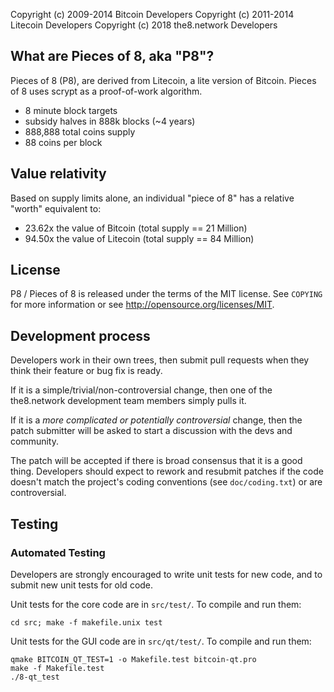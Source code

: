 Copyright (c) 2009-2014 Bitcoin Developers
Copyright (c) 2011-2014 Litecoin Developers
Copyright (c) 2018 the8.network Developers

What are Pieces of 8, aka "P8"?
----------------

Pieces of 8 (P8), are derived from Litecoin, a lite version of Bitcoin.
Pieces of 8 uses scrypt as a proof-of-work algorithm.
 - 8 minute block targets
 - subsidy halves in 888k blocks (~4 years)
 - 888,888 total coins supply
 - 88 coins per block

Value relativity
----------------
Based on supply limits alone, an individual "piece of 8" has a relative "worth" equivalent to:
 - 23.62x the value of Bitcoin (total supply == 21 Million)
 - 94.50x the value of Litecoin (total supply == 84 Million)

License
-------

P8 / Pieces of 8 is released under the terms of the MIT license. See `COPYING` for more
information or see http://opensource.org/licenses/MIT.

Development process
-------------------

Developers work in their own trees, then submit pull requests when they think
their feature or bug fix is ready.

If it is a simple/trivial/non-controversial change, then one of the the8.network
development team members simply pulls it.

If it is a *more complicated or potentially controversial* change, then the patch
submitter will be asked to start a discussion with the devs and community.

The patch will be accepted if there is broad consensus that it is a good thing.
Developers should expect to rework and resubmit patches if the code doesn't
match the project's coding conventions (see `doc/coding.txt`) or are
controversial.



Testing
-------

### Automated Testing

Developers are strongly encouraged to write unit tests for new code, and to
submit new unit tests for old code.

Unit tests for the core code are in `src/test/`. To compile and run them:

    cd src; make -f makefile.unix test

Unit tests for the GUI code are in `src/qt/test/`. To compile and run them:

    qmake BITCOIN_QT_TEST=1 -o Makefile.test bitcoin-qt.pro
    make -f Makefile.test
    ./8-qt_test
